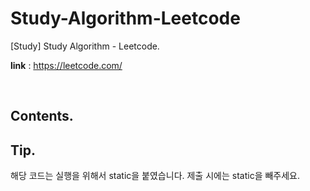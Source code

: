 # Study-Algorithm-Leetcode
[Study] Study Algorithm - Leetcode.

**link** : https://leetcode.com/

<br/>

## Contents.

## Tip.

해당 코드는 실행을 위해서 static을 붙였습니다. 제출 시에는 static을 빼주세요.
